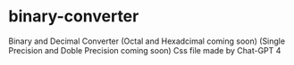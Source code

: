 # binary-converter
Binary and Decimal Converter
(Octal and Hexadcimal coming soon)
(Single Precision and Doble Precision coming soon)
Css file made by Chat-GPT 4